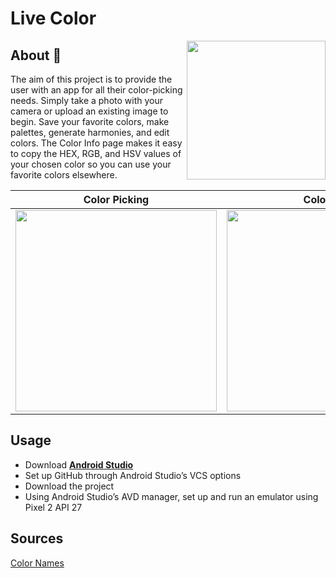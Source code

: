 # Live Color 

<img align="right" height="222" width="222" src="https://github.com/TheBrows/LiveColor/blob/master/app/src/main/res/drawable/livecolor_logo.png">

## About 🌈

The aim of this project is to provide the user with an app for all their color-picking needs. Simply take a photo with your camera or upload an existing image to begin. Save your favorite colors, make palettes, generate harmonies, and edit colors. The Color Info page makes it easy to copy the HEX, RGB, and HSV values of your chosen color so you can use your favorite colors elsewhere. 

Color Picking              | Color Info                | Harmonies                |
:-------------------------:|:-------------------------:|:-------------------------:
<img height="322" src="https://github.com/TheBrows/LiveColor/blob/Gabby/color_picker.gif">  | <img height="322" src="https://github.com/TheBrows/LiveColor/blob/Gabby/color_info.png"> | <img height="322" src="https://github.com/TheBrows/LiveColor/blob/Gabby/harmonies.png">

## Usage

- Download **[Android Studio](https://developer.android.com/studio)**
- Set up GitHub through Android Studio’s VCS options
- Download the project
- Using Android Studio’s AVD manager, set up and run an emulator using Pixel 2 API 27

## Sources
[Color Names](https://github.com/meodai/color-names#about-)


